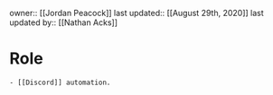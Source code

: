 owner:: [[Jordan Peacock]]
last updated:: [[August 29th, 2020]]
last updated by:: [[Nathan Acks]]
# Role
    - [[Discord]] automation.
